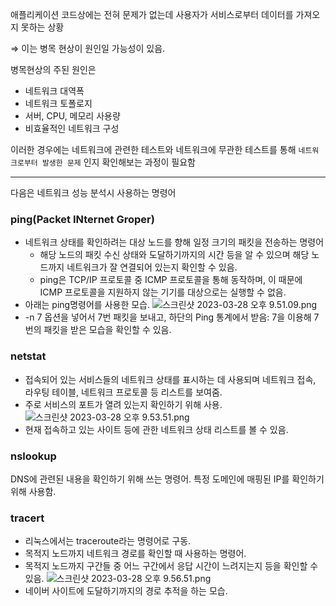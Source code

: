 애플리케이션 코드상에는 전혀 문제가 없는데 사용자가 서비스로부터 데이터를 가져오지 못하는 상황

⇒ 이는 병목 현상이 원인일 가능성이 있음.

병목현상의 주된 원인은

- 네트워크 대역폭
- 네트워크 토폴로지
- 서버, CPU, 메모리 사용량
- 비효율적인 네트워크 구성

이러한 경우에는 네트워크에 관련한 테스트와 네트워크에 무관한 테스트를 통해 `네트워크로부터 발생한 문제` 인지 확인해보는 과정이 필요함

---

다음은 네트워크 성능 분석시 사용하는 명령어

### ping(Packet INternet Groper)

- 네트워크 상태를 확인하려는 대상 노드를 향해 일정 크기의 패킷을 전송하는 명령어
  - 해당 노드의 패킷 수신 상태와 도달하기까지의 시간 등을 알 수 있으며 해당 노드까지 네트워크가 잘 연결되어 있는지 확인할 수 있음.
  - ping은 TCP/IP 프로토콜 중 ICMP 프로토콜을 통해 동작하며, 이 때문에 ICMP 프로토콜을 지원하지 않는 기기를 대상으로는 실행할 수 없음.
- 아래는 ping명령어를 사용한 모습.
  ![스크린샷 2023-03-28 오후 9.51.09.png](https://s3-us-west-2.amazonaws.com/secure.notion-static.com/65fe8402-f75b-409d-b078-5d378d5b1582/%E1%84%89%E1%85%B3%E1%84%8F%E1%85%B3%E1%84%85%E1%85%B5%E1%86%AB%E1%84%89%E1%85%A3%E1%86%BA_2023-03-28_%E1%84%8B%E1%85%A9%E1%84%92%E1%85%AE_9.51.09.png)
- -n 7 옵션을 넣어서 7번 패킷을 보내고, 하단의 Ping 통계에서 받음: 7을 이용해 7번의 패킷을 받은 모습을 확인할 수 있음.

### netstat

- 접속되어 있는 서비스들의 네트워크 상태를 표시하는 데 사용되며 네트워크 접속, 라우팅 테이블, 네트워크 프로토콜 등 리스트를 보여줌.
- 주로 서비스의 포트가 열려 있는지 확인하기 위해 사용.
  ![스크린샷 2023-03-28 오후 9.53.51.png](https://s3-us-west-2.amazonaws.com/secure.notion-static.com/ce50efb3-e8f8-4084-b5b6-3147c453e7f4/%E1%84%89%E1%85%B3%E1%84%8F%E1%85%B3%E1%84%85%E1%85%B5%E1%86%AB%E1%84%89%E1%85%A3%E1%86%BA_2023-03-28_%E1%84%8B%E1%85%A9%E1%84%92%E1%85%AE_9.53.51.png)
- 현재 접속하고 있는 사이트 등에 관한 네트워크 상태 리스트를 볼 수 있음.

### nslookup

DNS에 관련된 내용을 확인하기 위해 쓰는 명령어. 특정 도메인에 매핑된 IP를 확인하기 위해 사용함.

### tracert

- 리눅스에서는 traceroute라는 명령어로 구동.
- 목적지 노드까지 네트워크 경로를 확인할 때 사용하는 명령어.
- 목적지 노드까지 구간들 중 어느 구간에서 응답 시간이 느려지는지 등을 확인할 수 있음.
  ![스크린샷 2023-03-28 오후 9.56.51.png](https://s3-us-west-2.amazonaws.com/secure.notion-static.com/c27aba95-35a5-493c-8af3-6c740850d2e7/%E1%84%89%E1%85%B3%E1%84%8F%E1%85%B3%E1%84%85%E1%85%B5%E1%86%AB%E1%84%89%E1%85%A3%E1%86%BA_2023-03-28_%E1%84%8B%E1%85%A9%E1%84%92%E1%85%AE_9.56.51.png)
- 네이버 사이트에 도달하기까지의 경로 추적을 하는 모습.
